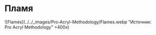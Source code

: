 # Пламя

![Flames](../../_images/Pro-Acryl-Methodology/Flames.webp "Источник: Pro Acryl Methodology" =400x)